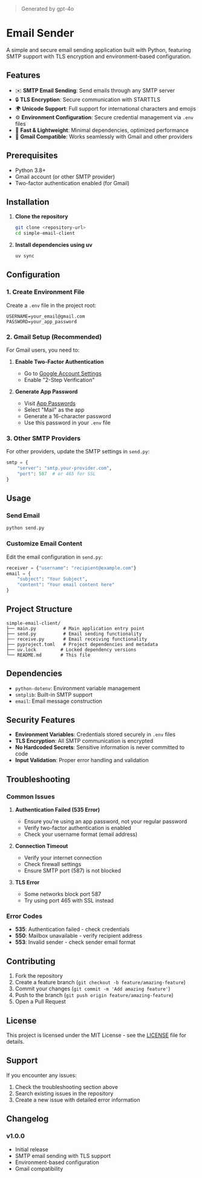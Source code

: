 > Generated by gpt-4o

# Email Sender

A simple and secure email sending application built with Python, featuring SMTP support with TLS encryption and environment-based configuration.

## Features

- ✉️ **SMTP Email Sending**: Send emails through any SMTP server
- 🔒 **TLS Encryption**: Secure communication with STARTTLS
- 🌍 **Unicode Support**: Full support for international characters and emojis
- ⚙️ **Environment Configuration**: Secure credential management via `.env` files
- 🚀 **Fast & Lightweight**: Minimal dependencies, optimized performance
- 📧 **Gmail Compatible**: Works seamlessly with Gmail and other providers

## Prerequisites

- Python 3.8+
- Gmail account (or other SMTP provider)
- Two-factor authentication enabled (for Gmail)

## Installation

1. **Clone the repository**
   ```bash
   git clone <repository-url>
   cd simple-email-client
   ```

2. **Install dependencies using uv**
   ```bash
   uv sync
   ```

## Configuration

### 1. Create Environment File

Create a `.env` file in the project root:

```env
USERNAME=your_email@gmail.com
PASSWORD=your_app_password
```

### 2. Gmail Setup (Recommended)

For Gmail users, you need to:

1. **Enable Two-Factor Authentication**
   - Go to [Google Account Settings](https://myaccount.google.com/security)
   - Enable "2-Step Verification"

2. **Generate App Password**
   - Visit [App Passwords](https://myaccount.google.com/apppasswords)
   - Select "Mail" as the app
   - Generate a 16-character password
   - Use this password in your `.env` file

### 3. Other SMTP Providers

For other providers, update the SMTP settings in `send.py`:

```python
smtp = {
    "server": "smtp.your-provider.com",
    "port": 587  # or 465 for SSL
}
```

## Usage

### Send Email

```bash
python send.py
```

### Customize Email Content

Edit the email configuration in `send.py`:

```python
receiver = {"username": "recipient@example.com"}
email = {
    "subject": "Your Subject",
    "content": "Your email content here"
}
```

## Project Structure

```
simple-email-client/
├── main.py          # Main application entry point
├── send.py          # Email sending functionality
├── receive.py       # Email receiving functionality
├── pyproject.toml   # Project dependencies and metadata
├── uv.lock         # Locked dependency versions
└── README.md       # This file
```

## Dependencies

- `python-dotenv`: Environment variable management
- `smtplib`: Built-in SMTP support
- `email`: Email message construction

## Security Features

- **Environment Variables**: Credentials stored securely in `.env` files
- **TLS Encryption**: All SMTP communication is encrypted
- **No Hardcoded Secrets**: Sensitive information is never committed to code
- **Input Validation**: Proper error handling and validation

## Troubleshooting

### Common Issues

1. **Authentication Failed (535 Error)**
   - Ensure you're using an app password, not your regular password
   - Verify two-factor authentication is enabled
   - Check your username format (email address)

2. **Connection Timeout**
   - Verify your internet connection
   - Check firewall settings
   - Ensure SMTP port (587) is not blocked

3. **TLS Error**
   - Some networks block port 587
   - Try using port 465 with SSL instead

### Error Codes

- **535**: Authentication failed - check credentials
- **550**: Mailbox unavailable - verify recipient address
- **553**: Invalid sender - check sender email format

## Contributing

1. Fork the repository
2. Create a feature branch (`git checkout -b feature/amazing-feature`)
3. Commit your changes (`git commit -m 'Add amazing feature'`)
4. Push to the branch (`git push origin feature/amazing-feature`)
5. Open a Pull Request

## License

This project is licensed under the MIT License - see the [LICENSE](LICENSE) file for details.

## Support

If you encounter any issues:

1. Check the troubleshooting section above
2. Search existing issues in the repository
3. Create a new issue with detailed error information

## Changelog

### v1.0.0
- Initial release
- SMTP email sending with TLS support
- Environment-based configuration
- Gmail compatibility